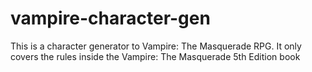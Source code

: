 # vampire-character-gen
This is a character generator to Vampire: The Masquerade RPG. It only covers the rules inside the Vampire: The Masquerade 5th Edition book
